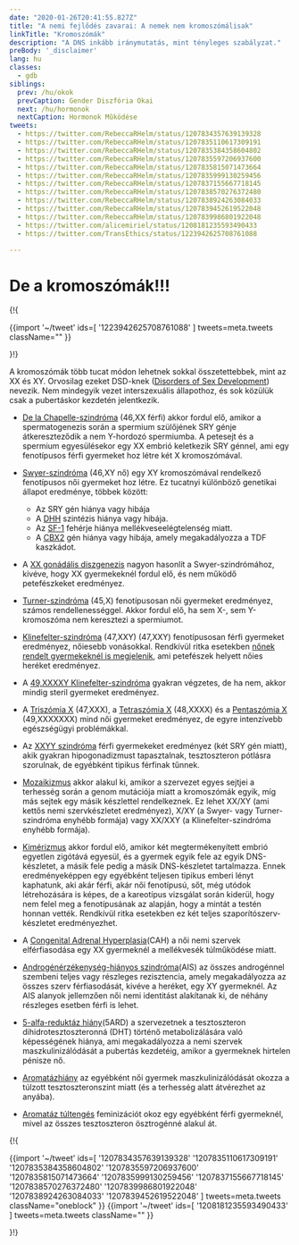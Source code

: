 ```yaml
---
date: "2020-01-26T20:41:55.827Z"
title: "A nemi fejlődés zavarai: A nemek nem kromoszómálisak"
linkTitle: "Kromoszómák"
description: "A DNS inkább iránymutatás, mint tényleges szabályzat."
preBody: '_disclaimer'
lang: hu
classes:
  - gdb
siblings:
  prev: /hu/okok
  prevCaption: Gender Diszfória Okai
  next: /hu/hormonok
  nextCaption: Hormonok Mûködése
tweets:
  - https://twitter.com/RebeccaRHelm/status/1207834357639139328
  - https://twitter.com/RebeccaRHelm/status/1207835110617309191
  - https://twitter.com/RebeccaRHelm/status/1207835384358604802
  - https://twitter.com/RebeccaRHelm/status/1207835597206937600
  - https://twitter.com/RebeccaRHelm/status/1207835815071473664
  - https://twitter.com/RebeccaRHelm/status/1207835999130259456
  - https://twitter.com/RebeccaRHelm/status/1207837155667718145
  - https://twitter.com/RebeccaRHelm/status/1207838570276372480
  - https://twitter.com/RebeccaRHelm/status/1207838924263084033
  - https://twitter.com/RebeccaRHelm/status/1207839452619522048
  - https://twitter.com/RebeccaRHelm/status/1207839986801922048
  - https://twitter.com/alicemiriel/status/1208181235593490433
  - https://twitter.com/TransEthics/status/1223942625708761088

---
```


# De a kromoszómák!!!

{!{ <div class="gutter">
  {{import '~/tweet' ids=[
    '1223942625708761088'
  ] tweets=meta.tweets className="" }}
</div>}!}


A kromoszómák több tucat módon lehetnek sokkal összetettebbek, mint az XX és XY. Orvosilag ezeket DSD-knek ([Disorders of Sex Development](https://en.wikipedia.org/wiki/Disorders_of_sex_development)) nevezik. Nem mindegyik vezet interszexuális állapothoz, és sok közülük csak a pubertáskor kezdetén jelentkezik.

- [De la Chapelle-szindróma](https://en.wikipedia.org/wiki/XX_male_syndrome) (46,XX férfi) akkor fordul elő, amikor a spermatogenezis során a spermium szülőjének SRY génje átkereszteződik a nem Y-hordozó spermiumba. A petesejt és a spermium egyesülésekor egy XX embrió keletkezik SRY génnel, ami egy fenotípusos férfi gyermeket hoz létre két X kromoszómával.

- [Swyer-szindróma](https://en.wikipedia.org/wiki/Swyer_syndrome) (46,XY nő) egy XY kromoszómával rendelkező fenotípusos női gyermeket hoz létre. Ez tucatnyi különböző genetikai állapot eredménye, többek között:

  - Az SRY gén hiánya vagy hibája
  - A [DHH](https://en.wikipedia.org/wiki/Desert_hedgehog_(protein)) szintézis hiánya vagy hibája.
  - Az [SF-1](https://en.wikipedia.org/wiki/Steroidogenic_factor_1) fehérje hiánya mellékveseelégtelenség miatt.
  - A [CBX2](https://en.wikipedia.org/wiki/CBX2_(gene)) gén hiánya vagy hibája, amely megakadályozza a TDF kaszkádot.

- A [XX gonádális diszgenezis](https://en.wikipedia.org/wiki/XX_gonadal_dysgenesis) nagyon hasonlít a Swyer-szindrómához, kivéve, hogy XX gyermekeknél fordul elő, és nem működő petefészkeket eredményez.


- [Turner-szindróma](https://hu.wikipedia.org/wiki/Turner-szindr%C3%B3ma) (45,X) fenotípusosan női gyermeket eredményez, számos rendellenességgel. Akkor fordul elő, ha sem X-, sem Y-kromoszóma nem keresztezi a spermiumot.

- [Klinefelter-szindróma](https://hu.wikipedia.org/wiki/Klinefelter-szindr%C3%B3ma) (47,XXY) (47,XXY) fenotípusosan férfi gyermeket eredményez, nőiesebb vonásokkal. Rendkívül ritka esetekben [nőnek rendelt gyermekeknél is megjelenik](https://www.ncbi.nlm.nih.gov/pubmed/15755052), ami petefészek helyett nőies heréket eredményez.

- A [49,XXXXY Klinefelter-szindróma](https://en.wikipedia.org/wiki/49,XXXXY) gyakran végzetes, de ha nem, akkor mindig steril gyermeket eredményez.

- A [Triszómia X](https://hu.wikipedia.org/wiki/Tripla_X-szindr%C3%B3ma) (47,XXX), a [Tetraszómia X](https://en.wikipedia.org/wiki/Tetrasomy_X) (48,XXXX) és a [Pentaszómia X](https://en.wikipedia.org/wiki/49,_XXXXX) (49,XXXXXXX) mind női gyermeket eredményez, de egyre intenzívebb egészségügyi problémákkal.

- Az [XXYY szindróma](https://en.wikipedia.org/wiki/XXYY_syndrome) férfi gyermekeket eredményez (két SRY gén miatt), akik gyakran hipogonadizmust tapasztalnak, tesztoszteron pótlásra szorulnak, de egyébként tipikus férfinak tűnnek.

- [Mozaikizmus](https://hu.wikipedia.org/wiki/Genetikai_mozaik) akkor alakul ki, amikor a szervezet egyes sejtjei a terhesség során a genom mutációja miatt a kromoszómák egyik, míg más sejtek egy másik készlettel rendelkeznek. Ez lehet XX/XY (ami kettős nemi szervkészletet eredményez), X/XY (a Swyer- vagy Turner-szindróma enyhébb formája) vagy XX/XXY (a Klinefelter-szindróma enyhébb formája).

- [Kimérizmus](https://hu.wikipedia.org/wiki/Kim%C3%A9ra_(biol%C3%B3gia)) akkor fordul elő, amikor két megtermékenyített embrió egyetlen zigótává egyesül, és a gyermek egyik fele az egyik DNS-készletet, a másik fele pedig a másik DNS-készletet tartalmazza. Ennek eredményeképpen egy egyébként teljesen tipikus emberi lényt kaphatunk, aki akár férfi, akár női fenotípusú, sőt, még utódok létrehozására is képes, de a kareotípus vizsgálat során kiderül, hogy nem felel meg a fenotípusának az alapján, hogy a mintát a testén honnan vették. Rendkívül ritka esetekben ez két teljes szaporítószerv-készletet eredményezhet.

- A [Congenital Adrenal Hyperplasia](https://en.wikipedia.org/wiki/Congenital_adrenal_hyperplasia)(CAH) a női nemi szervek elférfiasodása egy XX gyermeknél a mellékvesék túlműködése miatt.

- [Androgénérzékenység-hiányos szindróma](https://hu.wikipedia.org/wiki/Androg%C3%A9n-inszenzitivit%C3%A1si_szindr%C3%B3ma)(AIS) az összes androgénnel szembeni teljes vagy részleges rezisztencia, amely megakadályozza az összes szerv férfiasodását, kivéve a heréket, egy XY gyermeknél. Az AIS alanyok jellemzően női nemi identitást alakítanak ki, de néhány részleges esetben férfi is lehet.

- [5-alfa-reduktáz hiány](https://en.wikipedia.org/wiki/5-alpha-reductase_deficiency)(5ARD) a szervezetnek a tesztoszteron dihidrotesztoszteronná (DHT) történő metabolizálására való képességének hiánya, ami megakadályozza a nemi szervek maszkulinizálódását a pubertás kezdetéig, amikor a gyermeknek hirtelen pénisze nő.

- [Aromatázhiány](https://en.wikipedia.org/wiki/Aromatase_deficiency) az egyébként női gyermek maszkulinizálódását okozza a túlzott tesztoszteronszint miatt (és a terhesség alatt átvérezhet az anyába).

- [Aromatáz túltengés](https://en.wikipedia.org/wiki/Aromatase_excess_syndrome) feminizációt okoz egy egyébként férfi gyermeknél, mivel az összes tesztoszteron ösztrogénné alakul át.

{!{ <div class="span34 center print-span2">
  {{import '~/tweet' ids=[
    '1207834357639139328'
    '1207835110617309191'
    '1207835384358604802'
    '1207835597206937600'
    '1207835815071473664'
    '1207835999130259456'
    '1207837155667718145'
    '1207838570276372480'
    '1207839986801922048'
    '1207838924263084033'
    '1207839452619522048'
  ] tweets=meta.tweets className="oneblock" }}
  {{import '~/tweet' ids=[
    '1208181235593490433'
  ] tweets=meta.tweets className="" }}
</div>}!}
